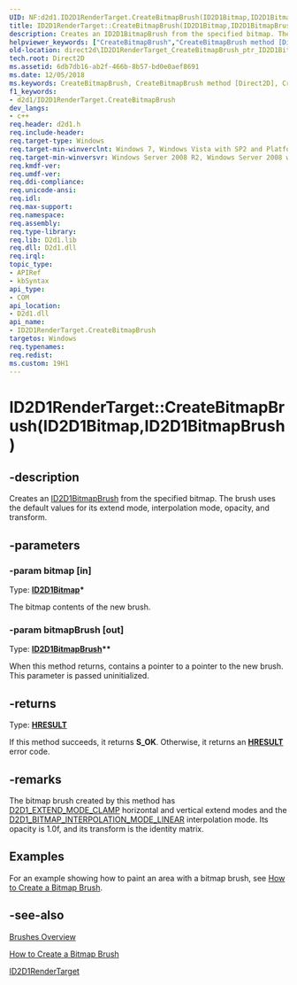 ```yaml
---
UID: NF:d2d1.ID2D1RenderTarget.CreateBitmapBrush(ID2D1Bitmap,ID2D1BitmapBrush)
title: ID2D1RenderTarget::CreateBitmapBrush(ID2D1Bitmap,ID2D1BitmapBrush) (d2d1.h)
description: Creates an ID2D1BitmapBrush from the specified bitmap. The brush uses the default values for its extend mode, interpolation mode, opacity, and transform.helpviewer_keywords: ["CreateBitmapBrush","CreateBitmapBrush method [Direct2D]","CreateBitmapBrush method [Direct2D]","ID2D1RenderTarget interface","ID2D1RenderTarget interface [Direct2D]","CreateBitmapBrush method","ID2D1RenderTarget.CreateBitmapBrush","ID2D1RenderTarget.CreateBitmapBrush(ID2D1Bitmap","ID2D1BitmapBrush)","ID2D1RenderTarget::CreateBitmapBrush","ID2D1RenderTarget::CreateBitmapBrush(ID2D1Bitmap","ID2D1BitmapBrush)","d2d1/ID2D1RenderTarget::CreateBitmapBrush","direct2d.ID2D1RenderTarget_CreateBitmapBrush_ptr_ID2D1Bitmap_ptr_ptr_ID2D1BitmapBrush"]
old-location: direct2d\ID2D1RenderTarget_CreateBitmapBrush_ptr_ID2D1Bitmap_ptr_ptr_ID2D1BitmapBrush.htm
tech.root: Direct2D
ms.assetid: 6db7db16-ab2f-466b-8b57-bd0e0aef8691
ms.date: 12/05/2018
ms.keywords: CreateBitmapBrush, CreateBitmapBrush method [Direct2D], CreateBitmapBrush method [Direct2D],ID2D1RenderTarget interface, ID2D1RenderTarget interface [Direct2D],CreateBitmapBrush method, ID2D1RenderTarget.CreateBitmapBrush, ID2D1RenderTarget.CreateBitmapBrush(ID2D1Bitmap,ID2D1BitmapBrush), ID2D1RenderTarget::CreateBitmapBrush, ID2D1RenderTarget::CreateBitmapBrush(ID2D1Bitmap,ID2D1BitmapBrush), d2d1/ID2D1RenderTarget::CreateBitmapBrush, direct2d.ID2D1RenderTarget_CreateBitmapBrush_ptr_ID2D1Bitmap_ptr_ptr_ID2D1BitmapBrush
f1_keywords:
- d2d1/ID2D1RenderTarget.CreateBitmapBrush
dev_langs:
- c++
req.header: d2d1.h
req.include-header: 
req.target-type: Windows
req.target-min-winverclnt: Windows 7, Windows Vista with SP2 and Platform Update for Windows Vista [desktop apps \| UWP apps]
req.target-min-winversvr: Windows Server 2008 R2, Windows Server 2008 with SP2 and Platform Update for Windows Server 2008 [desktop apps \| UWP apps]
req.kmdf-ver: 
req.umdf-ver: 
req.ddi-compliance: 
req.unicode-ansi: 
req.idl: 
req.max-support: 
req.namespace: 
req.assembly: 
req.type-library: 
req.lib: D2d1.lib
req.dll: D2d1.dll
req.irql: 
topic_type:
- APIRef
- kbSyntax
api_type:
- COM
api_location:
- D2d1.dll
api_name:
- ID2D1RenderTarget.CreateBitmapBrush
targetos: Windows
req.typenames: 
req.redist: 
ms.custom: 19H1
---
```


# ID2D1RenderTarget::CreateBitmapBrush(ID2D1Bitmap,ID2D1BitmapBrush)


## -description


Creates an <a href="/windows/win32/api/d2d1/nn-d2d1-id2d1bitmapbrush">ID2D1BitmapBrush</a> from the specified bitmap. The brush uses the default values for its extend mode, interpolation mode, opacity, and transform.


## -parameters




### -param bitmap [in]

Type: <b><a href="/windows/win32/api/d2d1/nn-d2d1-id2d1bitmap">ID2D1Bitmap</a>*</b>

The bitmap contents of the new brush.


### -param bitmapBrush [out]

Type: <b><a href="/windows/win32/api/d2d1/nn-d2d1-id2d1bitmapbrush">ID2D1BitmapBrush</a>**</b>

When this method returns, contains a pointer to a pointer to the new brush. This parameter is passed uninitialized.


## -returns



Type: <b><a href="/windows/win32/com/structure-of-com-error-codes">HRESULT</a></b>

If this method succeeds, it returns <b xmlns:loc="http://microsoft.com/wdcml/l10n">S_OK</b>. Otherwise, it returns an [**HRESULT**](/windows/desktop/com/structure-of-com-error-codes) error code.




## -remarks



The bitmap brush created by this method has <a href="/windows/win32/api/d2d1/ne-d2d1-d2d1_extend_mode">D2D1_EXTEND_MODE_CLAMP</a>  horizontal and vertical extend modes and the <a href="/windows/win32/api/d2d1/ne-d2d1-d2d1_bitmap_interpolation_mode">D2D1_BITMAP_INTERPOLATION_MODE_LINEAR</a> interpolation mode. Its opacity is 1.0f, and its transform is the identity matrix.


## Examples

For an example showing how to paint an area with a bitmap brush, see <a href="/windows/win32/Direct2D/how-to-create-a-bitmap-brush">How to Create a Bitmap Brush</a>. 

<div class="code"></div>



## -see-also




<a href="/windows/win32/Direct2D/direct2d-brushes-overview">Brushes Overview</a>



<a href="/windows/win32/Direct2D/how-to-create-a-bitmap-brush">How to Create a Bitmap Brush</a>



<a href="/windows/win32/api/d2d1/nn-d2d1-id2d1rendertarget">ID2D1RenderTarget</a>
 

 

